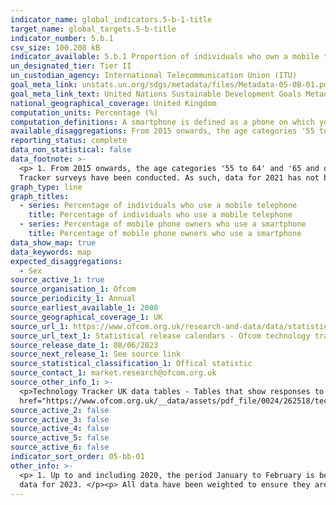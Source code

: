 ```yaml
---
indicator_name: global_indicators.5-b-1-title
target_name: global_targets.5-b-title
indicator_number: 5.b.1
csv_size: 100.208 kB
indicator_available: 5.b.1 Proportion of individuals who own a mobile telephone, by sex
un_designated_tier: Tier II
un_custodian_agency: International Telecommunication Union (ITU)
goal_meta_link: unstats.un.org/sdgs/metadata/files/Metadata-05-0B-01.pdf
goal_meta_link_text: United Nations Sustainable Development Goals Metadata (PDF 211 KB)
national_geographical_coverage: United Kingdom
computation_units: Percentage (%)
computation_definitions: A smartphone is defined as a phone on which you can easily access emails, download files and applications, as well as view websites and generally search the internet. 
available_disaggregations: From 2015 onwards, the age categories '55 to 64' and '65 and over' were combined and renamed '55 and over'.
reporting_status: complete
data_non_statistical: false
data_footnote: >-
  <p> 1. From 2015 onwards, the age categories '55 to 64' and '65 and over' were combined and renamed '55 and over'. </p><p> 2. As a result of the Covid-19 pandemic, the Ofcom Technology Tracker was not able to conduct face-to-face fieldwork in 2021, the method by which previous Technology
  Tracker surveys have been conducted. As such, data for 2021 has not been included as it is not directly comparable to other years. </p>
graph_type: line
graph_titles:
  - series: Percentage of individuals who use a mobile telephone
    title: Percentage of individuals who use a mobile telephone
  - series: Percentage of mobile phone owners who use a smartphone
    title: Percentage of mobile phone owners who use a smartphone
data_show_map: true
data_keywords: map
expected_disaggregations:
  - Sex
source_active_1: true
source_organisation_1: Ofcom
source_periodicity_1: Annual
source_earliest_available_1: 2008
source_geographical_coverage_1: UK
source_url_1: https://www.ofcom.org.uk/research-and-data/data/statistics
source_url_text_1: Statistical release calendars - Ofcom technology tracker.
source_release_date_1: 08/06/2023
source_next_release_1: See source link
source_statistical_classification_1: Offical statistic
source_contact_1: market.research@ofcom.org.uk
source_other_info_1: >-
  <p>Technology Tracker UK data tables - Tables that show responses to (i) QM1 - Is there a mobile phone in your household which is used to make and receive calls? and (ii) QM2 - Are any of the mobile phones in your household a smartphone? </p><p> Please see the <a
  href="https://www.ofcom.org.uk/__data/assets/pdf_file/0024/262518/technology-tracker-technical-report-2023.pdf">Ofcom Technology Tracker 2023 - Technical Report</a>for further methodological details.
source_active_2: false
source_active_3: false
source_active_4: false
source_active_5: false
source_active_6: false
indicator_sort_order: 05-bb-01
other_info: >-
  <p> 1. Up to and including 2020, the period January to February is being used to report annual data.</p><p> The period between 1st February and 8th May is being used to report annual data for 2022. </p><p> 3. The period between 20th January and 24th April is being used to report annual
  data for 2023. </p><p> All data have been weighted to ensure they are representative of the UK adult population. </p> Data follows the UN specification for this indicator. This indicator has been identified in collaboration with topic experts.
---
```

